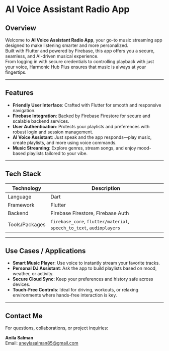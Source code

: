 
# AI Voice Assistant Radio App

## Overview

Welcome to **AI Voice Assistant Radio App**, your go-to music streaming app designed to make listening smarter and more personalized.  
Built with Flutter and powered by Firebase, this app offers you a secure, seamless, and AI-driven musical experience.  
From logging in with secure credentials to controlling playback with just your voice, Harmonic Hub Plus ensures that music is always at your fingertips.

---

## Features

- **Friendly User Interface**: Crafted with Flutter for smooth and responsive navigation.  
- **Firebase Integration**: Backed by Firebase Firestore for secure and scalable backend services.  
- **User Authentication**: Protects your playlists and preferences with robust login and session management.  
- **AI Voice Assistant**: Just speak and the app responds—play music, create playlists, and more using voice commands.  
- **Music Streaming**: Explore genres, stream songs, and enjoy mood-based playlists tailored to your vibe.  

---

## Tech Stack

| Technology       | Description                          |
|------------------|--------------------------------------|
| Language         | Dart                                 |
| Framework        | Flutter                              |
| Backend          | Firebase Firestore, Firebase Auth    |
| Tools/Packages   | `firebase_core`, `flutter/material`, `speech_to_text`, `audioplayers` |

---

## Use Cases / Applications

- **Smart Music Player**: Use voice to instantly stream your favorite tracks.  
- **Personal DJ Assistant**: Ask the app to build playlists based on mood, weather, or activity.  
- **Secure Cloud Sync**: Keep your preferences and history safe across devices.  
- **Touch-Free Controls**: Ideal for driving, workouts, or relaxing environments where hands-free interaction is key.

---

## Contact Me

For questions, collaborations, or project inquiries:

**Anila Salman**  
Email: aneylasalman85@gmail.com
